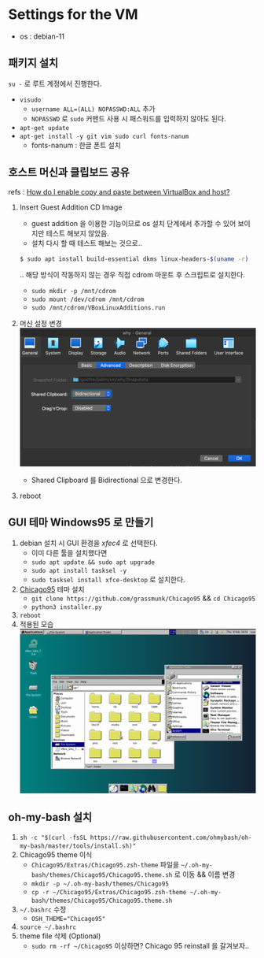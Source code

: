 # Settings for the VM
- os : debian-11
## 패키지 설치
`su -` 로 루트 계정에서 진행한다.
- `visudo`
  - `username ALL=(ALL) NOPASSWD:ALL` 추가
  - `NOPASSWD` 로 `sudo` 커맨드 사용 시 패스워드를 입력하지 않아도 된다.
- `apt-get update`
- `apt-get install -y git vim sudo curl fonts-nanum`
  - fonts-nanum : 한글 폰트 설치

## 호스트 머신과 클립보드 공유

refs : [How do I enable copy and paste between VirtualBox and host?](https://linuxhint.com/enable-copy-paste-virtualbox-host/)

1. Insert Guest Addition CD Image
    - guest addition 을 이용한 기능이므로 os 설치 단계에서 추가할 수 있어 보이지만 테스트 해보지 않았음.
    - 설치 다시 할 때 테스트 해보는 것으로..

    ```bash
    $ sudo apt install build-essential dkms linux-headers-$(uname -r)
    ```
    .. 해당 방식이 작동하지 않는 경우 직접 cdrom 마운트 후 스크립트로 설치한다.
    - `sudo mkdir -p /mnt/cdrom`
    - `sudo mount /dev/cdrom /mnt/cdrom`
    - `sudo /mnt/cdrom/VBoxLinuxAdditions.run`
2. 머신 설정 변경
    ![img](./pics/clipboard_sharing.png)
    - Shared Clipboard 를 Bidirectional 으로 변경한다.
3. reboot

## GUI 테마 Windows95 로 만들기
1. debian 설치 시 GUI 환경을 _xfec4_ 로 선택한다.
    - 이미 다른 툴을 설치했다면
    - `sudo apt update && sudo apt upgrade`
    - `sudo apt install tasksel -y`
    - `sudo tasksel install xfce-desktop` 로 설치한다.
2. [Chicago95](https://github.com/grassmunk/Chicago95) 테마 설치
    - `git clone https://github.com/grassmunk/Chicago95` && `cd Chicago95`
    - `python3 installer.py`
3. `reboot`
4. 적용된 모습
    ![img](./pics/debian95.png)
## oh-my-bash 설치
1. `sh -c "$(curl -fsSL https://raw.githubusercontent.com/ohmybash/oh-my-bash/master/tools/install.sh)"`
2. Chicago95 theme 이식
    - `Chicago95/Extras/Chicago95.zsh-theme` 파일을 `~/.oh-my-bash/themes/Chicago95/Chicago95.theme.sh` 로 이동 && 이름 변경
    - `mkdir -p ~/.oh-my-bash/themes/Chicago95`
    - `cp -r ~/Chicago95/Extras/Chicago95.zsh-theme ~/.oh-my-bash/themes/Chicago95/Chicago95.theme.sh`
3. `~/.bashrc` 수정
    - `OSH_THEME="Chicago95"`
4. `source ~/.bashrc`
5. theme file 삭제 (Optional)
    - `sudo rm -rf ~/Chicago95`
이상하면? Chicago 95 reinstall 을 갈겨보자..
